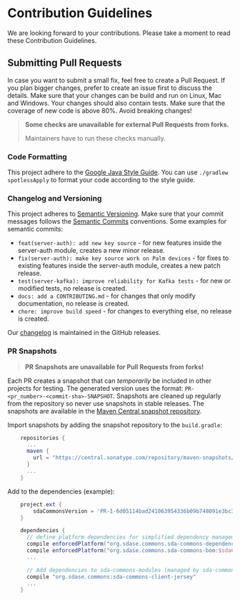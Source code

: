 # Contribution Guidelines

We are looking forward to your contributions.
Please take a moment to read these Contribution Guidelines.


## Submitting Pull Requests

In case you want to submit a small fix, feel free to create a Pull Request.
If you plan bigger changes, prefer to create an issue first to discuss the details.
Make sure that your changes can be build and run on Linux, Mac and Windows.
Your changes should also contain tests.
Make sure that the coverage of new code is above 80%.
Avoid breaking changes!

> **Some checks are unavailable for external Pull Requests from forks.** 
>
> Maintainers have to run these checks manually.

### Code Formatting

This project adhere to the [Google Java Style Guide](https://google.github.io/styleguide/javaguide.html).
You can use `./gradlew spotlessApply` to format your code according to the style guide.

### Changelog and Versioning

This project adheres to [Semantic Versioning](https://semver.org/spec/v2.0.0.html). 
Make sure that your commit messages follows the [Semantic Commits](https://gist.github.com/stephenparish/9941e89d80e2bc58a153) conventions.
Some examples for semantic commits:
* `feat(server-auth): add new key source` - for new features inside the server-auth module, creates a new minor release.
* `fix(server-auth): make key source work on Palm devices` - for fixes to existing features inside the server-auth module, creates a new patch release.
* `test(server-kafka): improve reliability for Kafka tests` - for new or modified tests, no release is created.
* `docs: add a CONTRIBUTING.md` - for changes that only modify documentation, no release is created.
* `chore: improve build speed` - for changes to everything else, no release is created.

Our [changelog](https://github.com/SDA-SE/sda-dropwizard-commons/releases/) is maintained in the GitHub releases.


### PR Snapshots

> **PR Snapshots are unavailable for Pull Requests from forks!**

Each PR creates a snapshot that can _temporarily_ be included in other projects for testing.
The generated version uses the format: `PR-<pr_number>-<commit-sha>-SNAPSHOT`.
Snapshots are cleaned up regularly from the repository so never use snapshots in stable releases.
The snapshots are available in the [Maven Central snapshot repository](https://central.sonatype.com/service/rest/repository/browse/maven-snapshots/org/sdase/commons/sda-commons-starter/).

Import snapshots by adding the snapshot repository to the `build.gradle`:

```gradle
    repositories {
      ...
      maven {
        url = "https://central.sonatype.com/repository/maven-snapshots/"
      }
      ...
    }
```

Add to the dependencies (example):

```gradle
    project.ext {
        sdaCommonsVersion = 'PR-1-6d05114bad241063954336b09b748091e3bc320c-SNAPSHOT'
    }

    dependencies {
      // define platform dependencies for simplified dependency management
      compile enforcedPlatform("org.sdase.commons.sda-commons-dependencies:$sdaCommonsVersion")
      compile enforcedPlatform("org.sdase.commons.sda-commons-bom:$sdaCommonsVersion")
      ...

      // Add dependencies to sda-commons-modules (managed by sda-commons-bom)
      compile "org.sdase.commons:sda-commons-client-jersey"
      ...
    }
```
